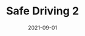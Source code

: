 ---
title: Safe Driving 2
date: '2021-09-01'
area: inprogress
subdomain: Safety
status: Active
authors:
  - authorimage: /images/uploads/avatar16.jpg
    authorname: 'Kit Delgado'
    authorrole: Principal Investigator
  - authorimage: /images/uploads/avatar16.jpg
    authorname: Jeffery Ebert
    authorrole: Sr. Investigator
summary: >-
  The intent of this study is to explore ways in which drivers could be incentivized to reduce mobile phone usage while driving. The goal being to reduce distracted driving related accidents. The study called for a partnership with Progressive Insurance and integration with its mobile application (managed by TrueMotion) to collect usage information. Multiple techniques such as possible insurance discounts, delivery of a phone mount, pre-commitment pledges, informational reminders, peer comparisons / leaderboards were used and are being evaluated. Initial results seem to indicate at least a couple of those techniques had success during the program and also during the follow-up period. 
features:
  - feature: Surveys
  - feature: 2 way texting
  - feature: Gamification
  - feature: Device/App Integration
spotlight: false
condition: Safety
intervention: Wearables & remote monitoring
outcome: Reduce distracted driving
dedicatedpage: false
label: Pilot
image: /images/uploads/hsm.01.jpg
---